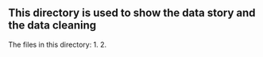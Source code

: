 ## This directory is used to show the data story and the data cleaning

The files in this directory:
1.
2.
